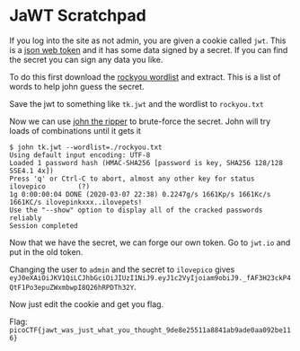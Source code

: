 # JaWT Scratchpad

If you log into the site as not admin, you are given a cookie called `jwt`. This is a [json web token](https://jwt.io/) and it has some data signed by a secret. If you can find the secret you can sign any data you like.



To do this first download the [rockyou wordlist](https://wiki.skullsecurity.org/Passwords) and extract. This is a list of words to help john guess the secret.

Save the jwt to something like `tk.jwt` and the wordlist to `rockyou.txt`

Now we can use [john the ripper](https://github.com/magnumripper/JohnTheRipper) to brute-force the secret. John will try loads of combinations until it gets it

```text
$ john tk.jwt --wordlist=./rockyou.txt
Using default input encoding: UTF-8
Loaded 1 password hash (HMAC-SHA256 [password is key, SHA256 128/128 SSE4.1 4x])
Press 'q' or Ctrl-C to abort, almost any other key for status
ilovepico        (?)
1g 0:00:00:04 DONE (2020-03-07 22:38) 0.2247g/s 1661Kp/s 1661Kc/s 1661KC/s ilovepinkxxx..ilovepets!
Use the "--show" option to display all of the cracked passwords reliably
Session completed
```

Now that we have the secret, we can forge our own token. Go to `jwt.io` and put in the old token.

Changing the user to `admin` and the secret to `ilovepico` gives `eyJ0eXAiOiJKV1QiLCJhbGciOiJIUzI1NiJ9.eyJ1c2VyIjoiam9obiJ9._fAF3H23ckP4QtF1Po3epuZWxmbwpI8Q26hRPDTh32Y`. 

Now just edit the cookie and get you flag.

Flag: `picoCTF{jawt_was_just_what_you_thought_9de8e25511a8841ab9ade0aa092be116}`